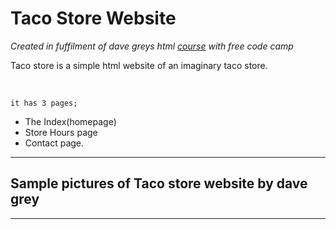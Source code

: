 <!Doctype html>



<html lang='en'>



<head>

<meta charset='UTF-8'>

<meta name='author' content='jomocode'>

<meta name= 'description' content='taco store description'>



</head>



<body>



<h1>Taco Store Website</h1>





<p> <i> Created in fuffilment of dave greys html <a href='https://youtu.be/kUMe1FH4CHE'>course</a> with free code camp</i> </p>

<p>

Taco store is a simple html website of an imaginary taco store.</p> <br>

    it has 3 pages; 

<ul>

<li> The Index(homepage)</li>

<li>Store Hours page</li>

<li>Contact page.</li>

</ul>


<hr>

<h2>Sample pictures of Taco store website by dave grey</h2>

<hr>



<figure>

<img src=""> 

     

</figure>



</body>
